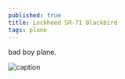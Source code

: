 ```yaml
---
published: true
title: Lockheed SR-71 Blackbird
tags: plane
---
```

bad boy plane.

![caption](https://upload.wikimedia.org/wikipedia/commons/thumb/9/97/Lockheed_SR-71_Blackbird.jpg/1529px-Lockheed_SR-71_Blackbird.jpg)
